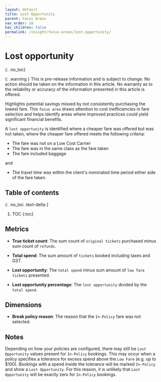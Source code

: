 ```yaml
---
layout: default
title: Lost Opportunity
parent: Focus Areas
nav_order: 10
has_children: false
permalink: /insight/focus-areas/lost-opportunity/
---
```


# Lost opportunity
{: .no_toc}

{: .warning } This is pre-release information and is subject to change. No action should be taken on the information in this article. No warranty as to the reliability or accuracy of the information presented in this article is offered.

Highlights potential savings missed by not consistently purchasing the lowest fare. This `focus area` draws attention to cost inefficiencies in fare selection and helps identify areas where improved practices could yield significant financial benefits.

A `lost opportunity` is identified where a cheaper fare was offered but was not taken, where the cheaper fare offered meets the following criteria:

- The fare was not on a Low Cost Carrier
- The fare was in the same class as the fare taken
- The fare included baggage

and

- The travel time was within the client's nominated time period either side of the fare taken.

## Table of contents
{: .no_toc .text-delta }

1. TOC
{:toc}

## Metrics

- **True ticket count**: The sum count of `original tickets` purchased minus sum count of `refunds`.

- **Total spend**: The sum amount of `tickets` booked including taxes and GST.

- **Lost opportunity**: The `total spend` minus sum amount of `low fare tickets` presented.

- **Lost opportunity percentage**: The `lost opportunity` divided by the `total spend`.

## Dimensions

- **Break policy reason**: The reason that the `In-Policy` fare was not selected.

## Notes

Depending on how your policies are configured, there may still be `Lost Opportunity` values present for `In-Policy` bookings. This may occur when a policy specifies a tolerance for excess spend above the `Low Fare` (e.g. up to $100). Bookings with a spend inside the tolerance will be marked `In-Policy` and show a `Lost Opportunity`. For this reason, it is unlikely that `Lost Opportunity` will be exactly zero for `In-Policy` bookings.
